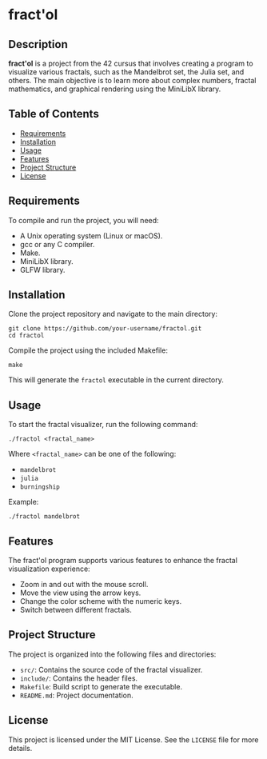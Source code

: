 <h1>fract'ol</h1>

<h2>Description</h2>
<p><strong>fract'ol</strong> is a project from the 42 cursus that involves creating a program to visualize various fractals, such as the Mandelbrot set, the Julia set, and others. The main objective is to learn more about complex numbers, fractal mathematics, and graphical rendering using the MiniLibX library.</p>

<h2>Table of Contents</h2>
<ul>
    <li><a href="#requirements">Requirements</a></li>
    <li><a href="#installation">Installation</a></li>
    <li><a href="#usage">Usage</a></li>
    <li><a href="#features">Features</a></li>
    <li><a href="#project-structure">Project Structure</a></li>
    <li><a href="#license">License</a></li>
</ul>

<h2 id="requirements">Requirements</h2>
<p>To compile and run the project, you will need:</p>
<ul>
    <li>A Unix operating system (Linux or macOS).</li>
    <li>gcc or any C compiler.</li>
    <li>Make.</li>
    <li>MiniLibX library.</li>
    <li>GLFW library.</li>
</ul>

<h2 id="installation">Installation</h2>
<p>Clone the project repository and navigate to the main directory:</p>
<pre><code>git clone https://github.com/your-username/fractol.git
cd fractol</code></pre>
    <p>Compile the project using the included Makefile:</p>
    <pre><code>make</code></pre>
    <p>This will generate the <code>fractol</code> executable in the current directory.</p>

<h2 id="usage">Usage</h2>
<p>To start the fractal visualizer, run the following command:</p>
<pre><code>./fractol &lt;fractal_name&gt;</code></pre>
<p>Where <code>&lt;fractal_name&gt;</code> can be one of the following:</p>
<ul>
    <li><code>mandelbrot</code></li>
    <li><code>julia</code></li>
    <li><code>burningship</code></li>
</ul>
<p>Example:</p>
<pre><code>./fractol mandelbrot</code></pre>

<h2 id="features">Features</h2>
<p>The fract'ol program supports various features to enhance the fractal visualization experience:</p>
<ul>
    <li>Zoom in and out with the mouse scroll.</li>
    <li>Move the view using the arrow keys.</li>
    <li>Change the color scheme with the numeric keys.</li>
    <li>Switch between different fractals.</li>
</ul>

<h2 id="project-structure">Project Structure</h2>
<p>The project is organized into the following files and directories:</p>
<ul>
    <li><code>src/</code>: Contains the source code of the fractal visualizer.</li>
    <li><code>include/</code>: Contains the header files.</li>
    <li><code>Makefile</code>: Build script to generate the executable.</li>
    <li><code>README.md</code>: Project documentation.</li>
</ul>

<h2 id="license">License</h2>
<p>This project is licensed under the MIT License. See the <code>LICENSE</code> file for more details.</p>
